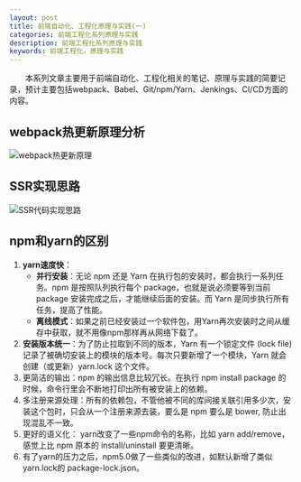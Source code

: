 ```yaml
---
layout: post
title: 前端自动化、工程化原理与实践(一)
categories: 前端工程化系列原理与实践
description: 前端工程化系列原理与实践
keywords: 前端工程化，原理与实践
---
```


&emsp;&emsp;本系列文章主要用于前端自动化、工程化相关的笔记、原理与实践的简要记录，预计主要包括webpack、Babel、Git/npm/Yarn、Jenkings、CI/CD方面的内容。

## webpack热更新原理分析
![webpack热更新原理](https://github.com/king-hcj/king-hcj.github.io/blob/master/images/posts/frontEndEngineering/HMR.png?raw=true)   

## SSR实现思路
![SSR代码实现思路](https://github.com/king-hcj/king-hcj.github.io/blob/master/images/posts/frontEndEngineering/SSR.png?raw=true)   

## npm和yarn的区别
1. **yarn速度快**：
   - **并行安装**：无论 npm 还是 Yarn 在执行包的安装时，都会执行一系列任务。npm 是按照队列执行每个 package，也就是说必须要等到当前 package 安装完成之后，才能继续后面的安装。而 Yarn 是同步执行所有任务，提高了性能。
   - **离线模式**：如果之前已经安装过一个软件包，用Yarn再次安装时之间从缓存中获取，就不用像npm那样再从网络下载了。
2. **安装版本统一**：为了防止拉取到不同的版本，Yarn 有一个锁定文件 (lock file) 记录了被确切安装上的模块的版本号。每次只要新增了一个模块，Yarn 就会创建（或更新）yarn.lock 这个文件。
3. 更简洁的输出：npm 的输出信息比较冗长。在执行 npm install package 的时候，命令行里会不断地打印出所有被安装上的依赖。
4. 多注册来源处理：所有的依赖包，不管他被不同的库间接关联引用多少次，安装这个包时，只会从一个注册来源去装，要么是 npm 要么是 bower, 防止出现混乱不一致。
5. 更好的语义化： yarn改变了一些npm命令的名称，比如 yarn add/remove，感觉上比 npm 原本的 install/uninstall 要更清晰。
6. 有了yarn的压力之后，npm5.0做了一些类似的改进，如默认新增了类似yarn.lock的 package-lock.json。

